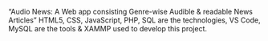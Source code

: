 “Audio News: A Web app consisting Genre-wise Audible & readable News Articles”
HTML5, CSS, JavaScript, PHP, SQL are the technologies, VS Code, MySQL are the tools & XAMMP used to develop this project.